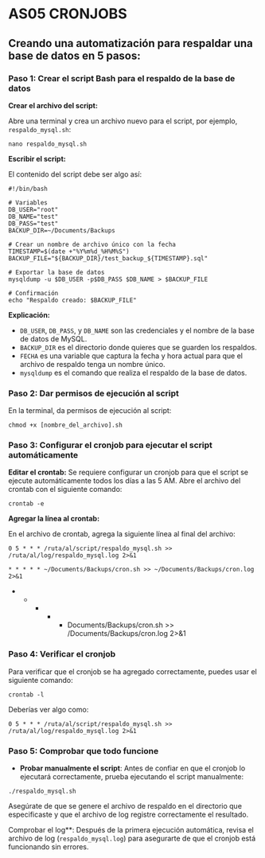 # AS05 CRONJOBS

## Creando una automatización para respaldar una base de datos en 5 pasos:

### Paso 1: Crear el script Bash para el respaldo de la base de datos

**Crear el archivo del script:**

Abre una terminal y crea un archivo nuevo para el script, por ejemplo, `respaldo_mysql.sh`:

```shell
nano respaldo_mysql.sh
```

**Escribir el script:**

El contenido del script debe ser algo así:

```shell
#!/bin/bash

# Variables
DB_USER="root"
DB_NAME="test"
DB_PASS="test"
BACKUP_DIR=~/Documents/Backups

# Crear un nombre de archivo único con la fecha
TIMESTAMP=$(date +"%Y%m%d_%H%M%S")
BACKUP_FILE="${BACKUP_DIR}/test_backup_${TIMESTAMP}.sql"

# Exportar la base de datos
mysqldump -u $DB_USER -p$DB_PASS $DB_NAME > $BACKUP_FILE

# Confirmación
echo "Respaldo creado: $BACKUP_FILE"
```

**Explicación:**
- `DB_USER`, `DB_PASS`, y `DB_NAME` son las credenciales y el nombre de la base de datos de MySQL.
- `BACKUP_DIR` es el directorio donde quieres que se guarden los respaldos.
- `FECHA` es una variable que captura la fecha y hora actual para que el archivo de respaldo tenga un nombre único.
- `mysqldump` es el comando que realiza el respaldo de la base de datos.

### Paso 2: Dar permisos de ejecución al script

En la terminal, da permisos de ejecución al script:

```shell
chmod +x [nombre_del_archivo].sh
```

### Paso 3: Configurar el cronjob para ejecutar el script automáticamente

 **Editar el crontab:**
Se requiere configurar un cronjob para que el script se ejecute automáticamente todos los días a las 5 AM. Abre el archivo del crontab con el siguiente comando:

```shell
crontab -e
```

**Agregar la línea al crontab:**

En el archivo de crontab, agrega la siguiente línea al final del archivo:

```shell
0 5 * * * /ruta/al/script/respaldo_mysql.sh >> /ruta/al/log/respaldo_mysql.log 2>&1
```

```shell
* * * * * ~/Documents/Backups/cron.sh >> ~/Documents/Backups/cron.log 2>&1
```


* * * * * Documents/Backups/cron.sh >> /Documents/Backups/cron.log 2>&1

### **Paso 4: Verificar el cronjob**

Para verificar que el cronjob se ha agregado correctamente, puedes usar el siguiente comando:

```
crontab -l
```

Deberías ver algo como:

```
0 5 * * * /ruta/al/script/respaldo_mysql.sh >> /ruta/al/log/respaldo_mysql.log 2>&1
```

### **Paso 5: Comprobar que todo funcione**

- **Probar manualmente el script**: Antes de confiar en que el cronjob lo ejecutará correctamente, prueba ejecutando el script manualmente:

```shell
./respaldo_mysql.sh
```

Asegúrate de que se genere el archivo de respaldo en el directorio que especificaste y que el archivo de log registre correctamente el resultado.

Comprobar el log**: Después de la primera ejecución automática, revisa el archivo de log (`respaldo_mysql.log`) para asegurarte de que el cronjob está funcionando sin errores.
